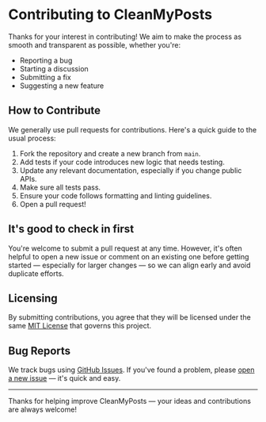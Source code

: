 # Contributing to CleanMyPosts

Thanks for your interest in contributing! We aim to make the process as smooth and transparent as possible, whether you're:

- Reporting a bug  
- Starting a discussion  
- Submitting a fix  
- Suggesting a new feature  

## How to Contribute

We generally use pull requests for contributions. Here's a quick guide to the usual process:

1. Fork the repository and create a new branch from `main`.
2. Add tests if your code introduces new logic that needs testing.
3. Update any relevant documentation, especially if you change public APIs.
4. Make sure all tests pass.
5. Ensure your code follows formatting and linting guidelines.
6. Open a pull request!

## It's good to check in first

You're welcome to submit a pull request at any time. However, it's often helpful to open a new issue or comment on an existing one before getting started — especially for larger changes — so we can align early and avoid duplicate efforts.

## Licensing

By submitting contributions, you agree that they will be licensed under the same [MIT License](https://choosealicense.com/licenses/mit/) that governs this project.

## Bug Reports

We track bugs using [GitHub Issues](https://github.com/thorstenalpers/CleanMyPosts/issues). If you've found a problem, please [open a new issue](https://github.com/thorstenalpers/CleanMyPosts/issues/new/choose) — it's quick and easy.

---

Thanks for helping improve CleanMyPosts — your ideas and contributions are always welcome!
